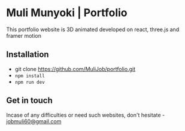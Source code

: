 # Muli Munyoki | Portfolio

This portfolio website is 3D animated developed on react, three.js and framer motion

## Installation

- git clone https://github.com/MuliJob/portfolio.git
- `npm install`
- `npm run dev`

## Get in touch

Incase of any difficulties or need such websites, don't hesitate - jobmuli60@gmail.com

